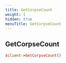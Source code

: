 ```yaml
---
title: GetCorpseCount
weight: 1
hidden: true
menuTitle: GetCorpseCount
---
```

## GetCorpseCount
```perl
$client->GetCorpseCount()
```